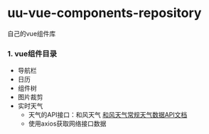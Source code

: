 # uu-vue-components-repository

自己的vue组件库



### 1. vue组件目录

- 导航栏
- 日历
- 组件树
- 图片裁剪
- 实时天气
  - 天气的API接口：和风天气 [和风天气常规天气数据API文档](https://dev.heweather.com/docs/api/weather)
  - 使用axios获取网络接口数据







